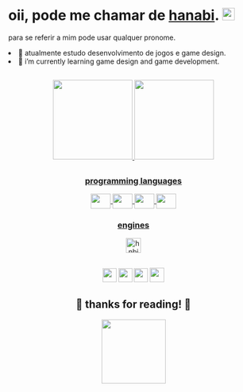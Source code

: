 <h1>oii, pode me chamar de <a href="https://github.com/thnbi">hanabi</a>. <img src="https://media.giphy.com/media/hvRJCLFzcasrR4ia7z/giphy.gif" width="25px"> </h1>


para se referir a mim pode usar qualquer pronome.


<li>🌱 atualmente estudo desenvolvimento de jogos e game design.</li>
<li> 🌱 i’m currently learning game design and game development.</li> 


  ##

 <div align="center">
  <a href="https://github.com/rafaballerini">
  <img height="160em" src="https://github-readme-stats.vercel.app/api?username=thnbi&show_icons=true&theme=shades-of-purple&include_all_commits=true&count_private=true"/>
  <img height="160em" src="https://github-readme-stats.vercel.app/api/top-langs/?username=thnbi&layout=compact&langs_count=7&theme=shades-of-purple"/>
</div>

   

  ##
 
<div align="center">

   ### programming languages 

  
  <img align="center" height="30" width="40" src="https://cdn.jsdelivr.net/gh/devicons/devicon/icons/csharp/csharp-original.svg" />
  <img align="center" height="30" width="40" src="https://cdn.jsdelivr.net/gh/devicons/devicon/icons/html5/html5-original.svg" />
  <img align="center" height="30" width="40" src="https://cdn.jsdelivr.net/gh/devicons/devicon/icons/css3/css3-original.svg" />
  <img align="center" height="30" width="40" src="https://cdn.jsdelivr.net/gh/devicons/devicon/icons/python/python-original.svg" />

          
  
 ### engines

 <img  alt=hnbipy height="30" src="https://cdn.discordapp.com/attachments/821200514041511948/937059322666573845/PngItem_5356083.png" />
  
  </div>
   
   
   
##
    
   <div align="center"> 
	<a href="https://www.instagram.com/re_hnbi/" target="_blank"><img height=28 src="https://img.shields.io/badge/-Instagram-%23E4405F?style=for-the-badge&logo=instagram&logoColor=white" target="_blank"></a>
	<a href="https://www.twitch.tv/hnbii" target="_blank"><img height=28 src="https://img.shields.io/badge/Twitch-9146FF?style=for-the-badge&logo=twitch&logoColor=white" target="_blank"></a>
	<a href="https://twitter.com/thnbii" target="_blank"><img height=28 src="https://img.shields.io/badge/Twitter-1DA1F2?style=for-the-badge&logo=twitter&logoColor=white" target="_blank"></a> 
	<a href="https://www.tiktok.com/@thnbi" target="_blank"><img height=29 src="https://img.shields.io/badge/TikTok-000000?style=for-the-badge&logo=tiktok&logoColor=white" target="_blank"></a> </div>
  
<div align="center">
  <h2> 💖 thanks for reading! 💖 </h2>
  <img height="129" src="https://media.discordapp.net/attachments/821200514041511948/937109631954743316/pngegg_1.png?width=560&height=560"/></div>
  
